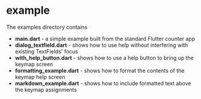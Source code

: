 # example
The examples directory contains
* **main.dart** - a simple example built from the standard Flutter counter app
* **dialog_textfield.dart** - shows how to use help without interfering with existing TextFields' focus 
* **with_help_button.dart** - shows how to use a help button to bring up the keymap screen
* **formatting_example.dart** - shows how to format the contents of the keymap help screen 
* **markdown_example.dart** - shows how to include formatted text above the keymap assignments
